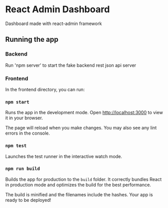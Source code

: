 # React Admin Dashboard

Dashboard made with react-admin framework

## Running the app

### Backend

Run 'npm server' to start the fake backend rest json api server

### Frontend

In the frontend directory, you can run:

### `npm start`

Runs the app in the development mode.
Open [http://localhost:3000](http://localhost:3000) to view it in your browser.

The page will reload when you make changes.
You may also see any lint errors in the console.

### `npm test`

Launches the test runner in the interactive watch mode.

### `npm run build`

Builds the app for production to the `build` folder.
It correctly bundles React in production mode and optimizes the build for the best performance.

The build is minified and the filenames include the hashes.
Your app is ready to be deployed!
